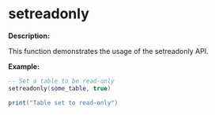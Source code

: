 # setreadonly

**Description:**

This function demonstrates the usage of the setreadonly API.

**Example:**

```lua
-- Set a table to be read-only
setreadonly(some_table, true)

print("Table set to read-only")
```
